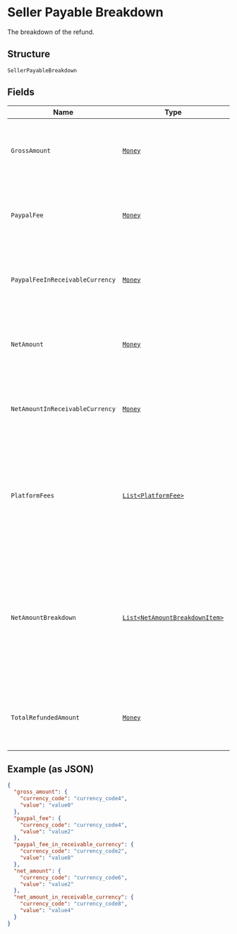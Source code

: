 
# Seller Payable Breakdown

The breakdown of the refund.

## Structure

`SellerPayableBreakdown`

## Fields

| Name | Type | Tags | Description |
|  --- | --- | --- | --- |
| `GrossAmount` | [`Money`](../../doc/models/money.md) | Optional | The currency and amount for a financial transaction, such as a balance or payment due. |
| `PaypalFee` | [`Money`](../../doc/models/money.md) | Optional | The currency and amount for a financial transaction, such as a balance or payment due. |
| `PaypalFeeInReceivableCurrency` | [`Money`](../../doc/models/money.md) | Optional | The currency and amount for a financial transaction, such as a balance or payment due. |
| `NetAmount` | [`Money`](../../doc/models/money.md) | Optional | The currency and amount for a financial transaction, such as a balance or payment due. |
| `NetAmountInReceivableCurrency` | [`Money`](../../doc/models/money.md) | Optional | The currency and amount for a financial transaction, such as a balance or payment due. |
| `PlatformFees` | [`List<PlatformFee>`](../../doc/models/platform-fee.md) | Optional | An array of platform or partner fees, commissions, or brokerage fees for the refund.<br>**Constraints**: *Minimum Items*: `0`, *Maximum Items*: `1` |
| `NetAmountBreakdown` | [`List<NetAmountBreakdownItem>`](../../doc/models/net-amount-breakdown-item.md) | Optional | An array of breakdown values for the net amount. Returned when the currency of the refund is different from the currency of the PayPal account where the payee holds their funds. |
| `TotalRefundedAmount` | [`Money`](../../doc/models/money.md) | Optional | The currency and amount for a financial transaction, such as a balance or payment due. |

## Example (as JSON)

```json
{
  "gross_amount": {
    "currency_code": "currency_code4",
    "value": "value0"
  },
  "paypal_fee": {
    "currency_code": "currency_code4",
    "value": "value2"
  },
  "paypal_fee_in_receivable_currency": {
    "currency_code": "currency_code2",
    "value": "value8"
  },
  "net_amount": {
    "currency_code": "currency_code6",
    "value": "value2"
  },
  "net_amount_in_receivable_currency": {
    "currency_code": "currency_code8",
    "value": "value4"
  }
}
```

